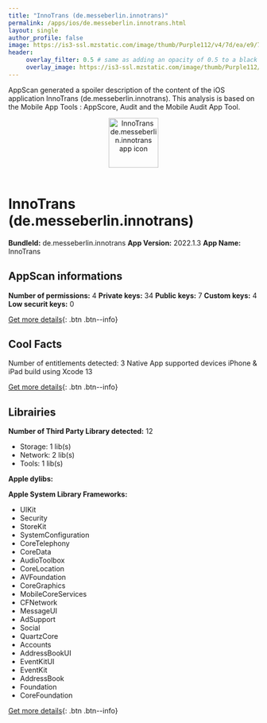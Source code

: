 ```yaml
---
title: "InnoTrans (de.messeberlin.innotrans)"
permalink: /apps/ios/de.messeberlin.innotrans.html
layout: single
author_profile: false
image: https://is3-ssl.mzstatic.com/image/thumb/Purple112/v4/7d/ea/e9/7deae992-e374-2f6e-8669-7061df64b835/AppIcon-1x_U007emarketing-0-7-0-85-220.png/512x512bb.jpg
header: 
     overlay_filter: 0.5 # same as adding an opacity of 0.5 to a black background
     overlay_image: https://is3-ssl.mzstatic.com/image/thumb/Purple112/v4/7d/ea/e9/7deae992-e374-2f6e-8669-7061df64b835/AppIcon-1x_U007emarketing-0-7-0-85-220.png/512x512bb.jpg
---
```

AppScan generated a spoiler description of the content of the iOS application InnoTrans (de.messeberlin.innotrans). This analysis is based on the Mobile App Tools : AppScore, Audit and the Mobile Audit App Tool.

  
  
<div style="text-align: center;"><img src="https://is3-ssl.mzstatic.com/image/thumb/Purple112/v4/7d/ea/e9/7deae992-e374-2f6e-8669-7061df64b835/AppIcon-1x_U007emarketing-0-7-0-85-220.png/512x512bb.jpg" width="100" height="100" alt="InnoTrans de.messeberlin.innotrans app icon"></div></br>
  
# InnoTrans (de.messeberlin.innotrans)

**BundleId:** de.messeberlin.innotrans
**App Version:** 2022.1.3
**App Name:** InnoTrans


## AppScan informations 

**Number of permissions:** 4
**Private keys:** 34
**Public keys:** 7
**Custom keys:** 4
**Low securit keys:** 0
  
[Get more details](/pricing.html){: .btn .btn--info}

## Cool Facts

Number of entitlements detected: 3
Native App
supported devices iPhone & iPad
build using Xcode 13
  
[Get more details](/pricing.html){: .btn .btn--info}

## Librairies 
**Number of Third Party Library detected:** 12
- Storage: 1 lib(s)
- Network: 2 lib(s)
- Tools: 1 lib(s)

**Apple dylibs:**


**Apple System Library Frameworks:**
- UIKit
- Security
- StoreKit
- SystemConfiguration
- CoreTelephony
- CoreData
- AudioToolbox
- CoreLocation
- AVFoundation
- CoreGraphics
- MobileCoreServices
- CFNetwork
- MessageUI
- AdSupport
- Social
- QuartzCore
- Accounts
- AddressBookUI
- EventKitUI
- EventKit
- AddressBook
- Foundation
- CoreFoundation


  
[Get more details](/pricing.html){: .btn .btn--info}

